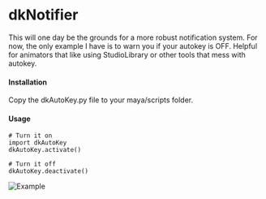 # dkNotifier
This will one day be the grounds for a more robust notification system. For now, the only example I have is to warn you if your autokey is OFF. Helpful for animators that like using StudioLibrary or other tools that mess with autokey.

#### Installation
Copy the dkAutoKey.py file to your maya/scripts folder. 


#### Usage
```
# Turn it on
import dkAutoKey
dkAutoKey.activate()
```

```
# Turn it off
dkAutoKey.deactivate()
```

![Example](https://i.imgur.com/dPgfW1G.png)
